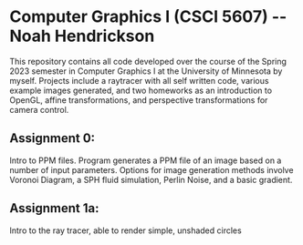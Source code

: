 # Computer Graphics I (CSCI 5607) -- Noah Hendrickson

This repository contains all code developed over the course of the Spring 2023 semester in Computer Graphics I at the University of Minnesota by myself. 
Projects include a raytracer with all self written code, various example images generated, and two homeworks as an introduction to OpenGL, affine transformations, and perspective transformations for camera control.

## Assignment 0:
Intro to PPM files. Program generates a PPM file of an image based on a number of input parameters. Options for image generation methods involve Voronoi Diagram, a SPH fluid simulation, Perlin Noise, and a basic gradient.

## Assignment 1a: 
Intro to the ray tracer, able to render simple, unshaded circles 
